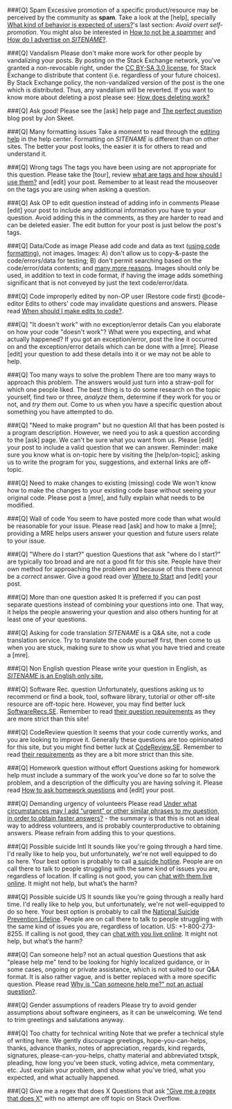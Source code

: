 ###[Q] Spam
Excessive promotion of a specific product/resource may be perceived by the community as **spam**. Take a look at the [help], specially [What kind of behavior is expected of users?](//$SITEURL$/help/behavior)'s last section: _Avoid overt self-promotion_. You might also be interested in [How to not be a spammer](//$SITEURL$/help/promotion) and [How do I advertise on $SITENAME$?](//$SITEURL$/help/advertising).

###[Q] Vandalism
Please don't make more work for other people by vandalizing your posts. By posting on the Stack Exchange network, you've granted a non-revocable right, under the [CC BY-SA 3.0 license](//creativecommons.org/licenses/by-sa/3.0/), for Stack Exchange to distribute that content (i.e. regardless of your future choices). By Stack Exchange policy, the non-vandalized version of the post is the one which is distributed. Thus, any vandalism will be reverted. If you want to know more about deleting a post please see: [How does deleting work?](//meta.stackexchange.com/q/5221)

###[Q] Ask good!
Please see the [ask] help page and [The perfect question](https://codeblog.jonskeet.uk/2010/08/29/writing-the-perfect-question/) blog post by Jon Skeet.

###[Q] Many formatting issues
Take a moment to read through the [editing help](//$SITEURL$/editing-help) in the help center. Formatting on $SITENAME$ is different than on other sites. The better your post looks, the easier it is for others to read and understand it.

###[Q] Wrong tags
The tags you have been using are not appropriate for this question. Please take the [tour], review [what are tags and how should I use them?](//$SITEURL$/help/tagging) and [edit] your post. Remember to at least read the mouseover on the tags you are using when asking a question.

###[Q] Ask OP to edit question instead of adding info in comments
Please [edit] your post to include any additional information you have to your question. Avoid adding this in the comments, as they are harder to read and can be deleted easier. The edit button for your post is just below the post's tags.

###[Q] Data/Code as image
Please add code and data as text ([using code formatting](//stackoverflow.com/editing-help#code)), not images. Images: A) don't allow us to copy-&-paste the code/errors/data for testing; B) don't permit searching based on the code/error/data contents; and [many more reasons](//meta.stackoverflow.com/a/285557). Images should only be used, in addition to text in code format, if having the image adds something significant that is not conveyed by just the text code/error/data.

###[Q] Code improperly edited by non-OP user (Restore code first)
@code-editor Edits to others' code may invalidate questions and answers. Please read [When should I make edits to code?](//meta.stackoverflow.com/q/260245).

###[Q] "It doesn't work" with no exception/error details
Can you elaborate on how your code "doesn't work"? What were you expecting, and what actually happened? If you got an exception/error, post the line it occurred on and the exception/error details which can be done with a [mre]. Please [edit] your question to add these details into it or we may not be able to help.

###[Q] Too many ways to solve the problem
There are too many ways to approach this problem. The answers would just turn into a straw-poll for which one people liked. The best thing is to do some research on the topic yourself, find two or three, _analyze_ them, determine if they work for you or not, and _try them out_. Come to us when you have a specific question about something you have attempted to do.

###[Q] "Need to make program" but no question
All that has been posted is a program description. However, we need you to ask a question according to the [ask] page. We can't be sure what you want from us. Please [edit] your post to include a valid question that we can answer. Reminder: make sure you know what is on-topic here by visiting the [help/on-topic]; asking us to write the program for you, suggestions, and external links are off-topic.

###[Q] Need to make changes to existing (missing) code
We won't know how to make the changes to your existing code base without seeing your original code. Please post a [mre], and fully explain what needs to be modified.

###[Q] Wall of code
You seem to have posted more code than what would be reasonable for your issue. Please read [ask] and how to make a [mre]; providing a MRE helps users answer your question and future users relate to your issue.

###[Q] "Where do I start?" question
Questions that ask "where do I start?" are typically too broad and are not a good fit for this site. People have their own method for approaching the problem and because of this there cannot be a _correct_ answer. Give a good read over [Where to Start](//softwareengineering.meta.stackexchange.com/a/6367) and [edit] your post.

###[Q] More than one question asked
It is preferred if you can post separate questions instead of combining your questions into one. That way, it helps the people answering your question and also others hunting for at least one of your questions.

###[Q] Asking for code translation
$SITENAME$ is a Q&A site, not a code translation service. Try to translate the code yourself first, then come to us when you are stuck, making sure to show us what you have tried and create a [mre].

###[Q] Non English question
Please write your question in English, as [$SITENAME$ is an English only site.](//meta.stackexchange.com/q/13676)

###[Q] Software Rec. question
Unfortunately, questions asking us to recommend or find a book, tool, software library, tutorial or other off-site resource are off-topic here. However, you may find better luck [SoftwareRecs.SE](//softwarerecs.stackexchange.com/tour). Remember to read [their question requirements](//softwarerecs.stackexchange.com/help/on-topic) as they are more strict than this site!

###[Q] CodeReview question
It seems that your code currently works, and you are looking to improve it. Generally these questions are too opinionated for this site, but you might find better luck at [CodeReview.SE](//codereview.stackexchange.com/tour). Remember to read [their requirements](//codereview.stackexchange.com/help/on-topic) as they are a bit more strict than this site.

###[Q] Homework question without effort
Questions asking for homework help must include a summary of the work you've done so far to solve the problem, and a description of the difficulty you are having solving it. Please read [How to ask homework questions](//meta.stackoverflow.com/q/334822) and [edit] your post.

###[Q] Demanding urgency of volunteers
Please read [Under what circumstances may I add “urgent” or other similar phrases to my question, in order to obtain faster answers?](//meta.stackoverflow.com/q/326569) - the summary is that this is not an ideal way to address volunteers, and is probably counterproductive to obtaining answers. Please refrain from adding this to your questions.

###[Q] Possible suicide Intl
It sounds like you're going through a hard time. I'd really like to help you, but unfortunately, we're not well equipped to do so here. Your best option is probably to call [a suicide hotline](//suicide.org/international-suicide-hotlines.html). People are on call there to talk to people struggling with the same kind of issues you are, regardless of location. If calling is not good, you can [chat with them live online](//suicidepreventionlifeline.org/chat/). It might not help, but what’s the harm?

###[Q] Possible suicide US
It sounds like you’re going through a really hard time. I'd really like to help you, but unfortunately, we're not well-equipped to do so here. Your best option is probably to call the [National Suicide Prevention Lifeline](//suicidepreventionlifeline.org/). People are on call there to talk to people struggling with the same kind of issues you are, regardless of location. US: +1-800-273-8255. If calling is not good, they can [chat with you live online](//suicidepreventionlifeline.org/chat/). It might not help, but what’s the harm?

###[Q] Can someone help? not an actual question
Questions that ask "please help me" tend to be looking for highly localized guidance, or in some cases, ongoing or private assistance, which is not suited to our Q&A format. It is also rather vague, and is better replaced with a more specific question. Please read [Why is "Can someone help me?" not an actual question?](//meta.stackoverflow.com/q/284236).

###[Q] Gender assumptions of readers
Please try to avoid gender assumptions about software engineers, as it can be unwelcoming. We tend to trim greetings and salutations anyway.

###[Q] Too chatty for technical writing
Note that we prefer a technical style of writing here. We gently discourage greetings, hope-you-can-helps, thanks, advance thanks, notes of appreciation, regards, kind regards, signatures, please-can-you-helps, chatty material and abbreviated txtspk, pleading, how long you've been stuck, voting advice, meta commentary, etc. Just explain your problem, and show what you've tried, what you expected, and what actually happened.

###[Q] Give me a regex that does X
Questions that ask ["Give me a regex that does X"](//meta.stackoverflow.com/q/285733) with no attempt are off topic on Stack Overflow.
